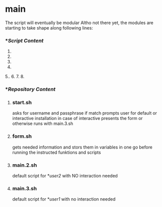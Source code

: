 # main

The script will eventually be modular
Altho not there yet, the modules are starting to take shape along following lines:


### **Script Content*

1.
2.
3.
4.
5..
6.
7.
8.

### **Repository Content*
1) ### start.sh
    asks for username and passphrase if match prompts user for default or interactive installation
    in case of interactive presents the form or otherwise runs with main.3.sh 
2) ### form.sh
    gets needed information and stors them in variables in one go before running the instructed
   funktions and scripts
3) ### main.2.sh
    default script for **user2* with NO interaction needed
4) ### main.3.sh
    default script for **user1* with no interaction needed
   
